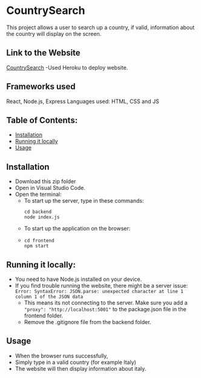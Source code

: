 # CountrySearch
This project allows a user to search up a country, if valid, information about the country will display on the screen.

## Link to the Website
[CountrySearch](https://countrysearch-8033619c0be6.herokuapp.com/)
-Used Heroku to deploy website.

## Frameworks used
React, Node.js, Express
Languages used: HTML, CSS and JS

## Table of Contents:
- [Installation](README.md#Installation)
- [Running it locally](README.md#Running-it-locally)
- [Usage](README.md#Usage)

## Installation
- Download this zip folder
- Open in Visual Studio Code.
- Open the terminal:
  - To start up the server, type in these commands:
    ```
    cd backend
    node index.js
    ```
  - To start up the application on the browser:
  - ```
    cd frontend
    npm start
    ```
    
## Running it locally:
- You need to have Node.js installed on your device.
- If you find trouble running the website, there might be a server issue:
  ``` Error: SyntaxError: JSON.parse: unexpected character at line 1 column 1 of the JSON data ```
  - This means its not connecting to the server. Make sure you add a ``` "proxy": "http://localhost:5001" ``` to the package.json file in the frontend folder.
  - Remove the .gitignore file from the backend folder.

## Usage
- When the browser runs successfully,
- Simply type in a valid country (for example Italy)
- The website will then display information about italy.



